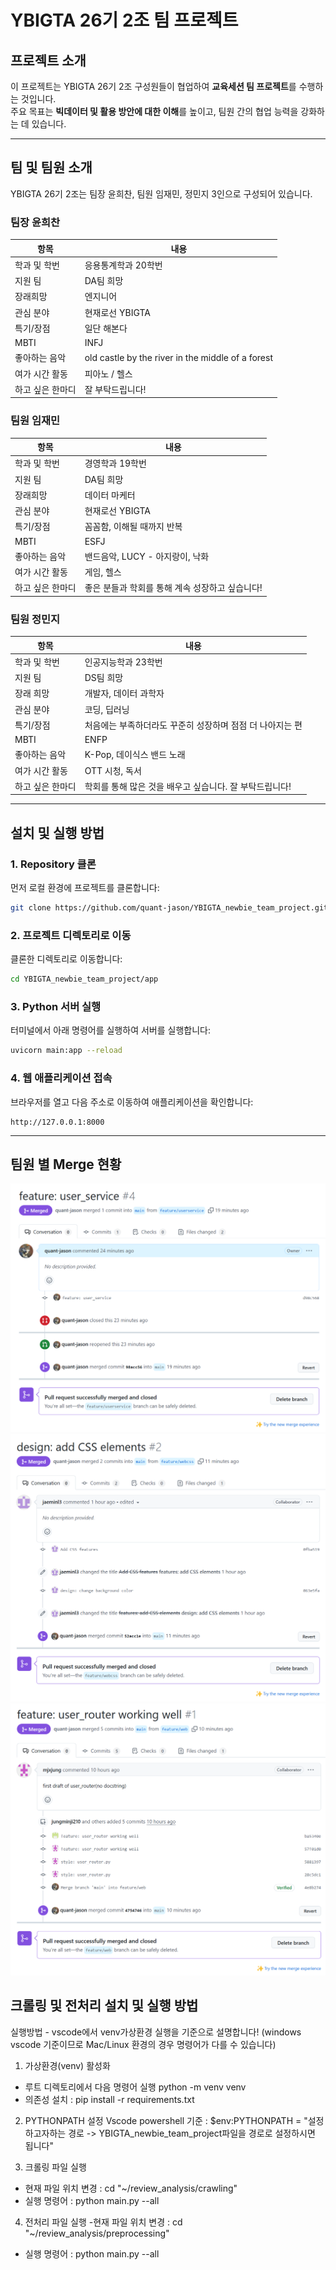 
# YBIGTA 26기 2조 팀 프로젝트

## 프로젝트 소개
이 프로젝트는 YBIGTA 26기 2조 구성원들이 협업하여 **교육세션 팀 프로젝트**를 수행하는 것입니다.  
주요 목표는 **빅데이터 및 활용 방안에 대한 이해**를 높이고, 팀원 간의 협업 능력을 강화하는 데 있습니다.

---

## 팀 및 팀원 소개
YBIGTA 26기 2조는 팀장 윤희찬, 팀원 임재민, 정민지 3인으로 구성되어 있습니다.

### 팀장 윤희찬
| 항목                 | 내용                                         |
|----------------------|---------------------------------------------|
| 학과 및 학번          | 응용통계학과 20학번                         |
| 지원 팀              | DA팀 희망                                    |
| 장래희망             | 엔지니어                                     |
| 관심 분야            | 현재로선 YBIGTA                              |
| 특기/장점            | 일단 해본다                                  |
| MBTI                | INFJ                                         |
| 좋아하는 음악        | old castle by the river in the middle of a forest |
| 여가 시간 활동       | 피아노 / 헬스                                |
| 하고 싶은 한마디       | 잘 부탁드립니다!                             |

### 팀원 임재민
| 항목                 | 내용                                         |
|----------------------|---------------------------------------------|
| 학과 및 학번          | 경영학과 19학번                         |
| 지원 팀              | DA팀 희망                                    |
| 장래희망             | 데이터 마케터                                |
| 관심 분야            | 현재로선 YBIGTA                              |
| 특기/장점            | 꼼꼼함, 이해될 때까지 반복                    |
| MBTI                | ESFJ                                         |
| 좋아하는 음악        | 밴드음악, LUCY - 아지랑이, 낙화                |
| 여가 시간 활동       | 게임, 헬스                                |
| 하고 싶은 한마디       | 좋은 분들과 학회를 통해 계속 성장하고 싶습니다! |

### 팀원 정민지
| 항목                 | 내용                                         |
|----------------------|---------------------------------------------|
| 학과 및 학번          | 인공지능학과 23학번                         |
| 지원 팀              | DS팀 희망                                    |
| 장래 희망             | 개발자, 데이터 과학자                        |
| 관심 분야            | 코딩, 딥러닝                                 |
| 특기/장점            | 처음에는 부족하더라도 꾸준히 성장하며 점점 더 나아지는 편 |
| MBTI                | ENFP                                         |
| 좋아하는 음악        | K-Pop, 데이식스 밴드 노래                    |
| 여가 시간 활동        | OTT 시청, 독서                              |
| 하고 싶은 한마디       | 학회를 통해 많은 것을 배우고 싶습니다. 잘 부탁드립니다! |


---

## 설치 및 실행 방법

### 1. Repository 클론
먼저 로컬 환경에 프로젝트를 클론합니다:

```bash
git clone https://github.com/quant-jason/YBIGTA_newbie_team_project.git
```

### 2. 프로젝트 디렉토리로 이동
클론한 디렉토리로 이동합니다:

```bash
cd YBIGTA_newbie_team_project/app
```

### 3. Python 서버 실행
터미널에서 아래 명령어를 실행하여 서버를 실행합니다:

```bash
uvicorn main:app --reload
```

### 4. 웹 애플리케이션 접속
브라우저를 열고 다음 주소로 이동하여 애플리케이션을 확인합니다:

```
http://127.0.0.1:8000
```

---

## 팀원 별 Merge 현황

![윤희찬 merge](github/merged_quant-jason.png)
![임재민 merge](github/merged_jaeminl3.png)
![정민지 merge](github/merged_mjxjung.png)

## 크롤링 및 전처리 설치 및 실행 방법

실행방법 - vscode에서 venv가상환경 실행을 기준으로 설명합니다! 
(windows vscode 기준이므로 Mac/Linux 환경의 경우 명령어가 다를 수 있습니다)

1. 가상환경(venv) 활성화
- 루트 디렉토리에서 다음 명령어 실행 python -m venv venv
- 의존성 설치 : pip install -r requirements.txt

2. PYTHONPATH 설정
Vscode powershell 기준 : $env:PYTHONPATH = "설정하고자하는 경로 -> YBIGTA_newbie_team_project파일을 경로로 설정하시면 됩니다"

3. 크롤링 파일 실행
- 현재 파일 위치 변경 : cd "~/review_analysis/crawling"
- 실행 명령어 : python main.py --all

4. 전처리 파일 실행 
-현재 파일 위치 변경 : cd "~/review_analysis/preprocessing"
- 실행 명령어 : python main.py --all